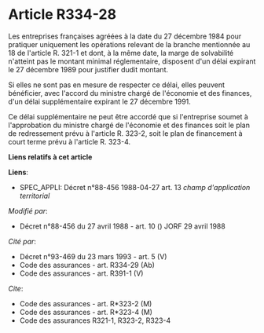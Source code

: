 # Article R334-28

Les entreprises françaises agréées à la date du 27 décembre 1984 pour pratiquer uniquement les opérations relevant de la
branche mentionnée au 18 de l'article R. 321-1 et dont, à la même date, la marge de solvabilité n'atteint pas le montant
minimal réglementaire, disposent d'un délai expirant le 27 décembre 1989 pour justifier dudit montant.

Si elles ne sont pas en mesure de respecter ce délai, elles peuvent bénéficier, avec l'accord du ministre chargé de
l'économie et des finances, d'un délai supplémentaire expirant le 27 décembre 1991.

Ce délai supplémentaire ne peut être accordé que si l'entreprise soumet à l'approbation du ministre chargé de l'économie et
des finances soit le plan de redressement prévu à l'article R. 323-2, soit le plan de financement à court terme prévu à
l'article R. 323-4.

**Liens relatifs à cet article**

**Liens**:

  - SPEC_APPLI: Décret n°88-456 1988-04-27 art. 13 *champ d'application territorial*

_Modifié par_:

  - Décret n°88-456 du 27 avril 1988 - art. 10 () JORF 29 avril 1988

_Cité par_:

  - Décret n°93-469 du 23 mars 1993 - art. 5 (V)
  - Code des assurances - art. R334-29 (Ab)
  - Code des assurances - art. R391-1 (V)

_Cite_:

  - Code des assurances - art. R*323-2 (M)
  - Code des assurances - art. R*323-4 (M)
  - Code des assurances R321-1, R323-2, R323-4
